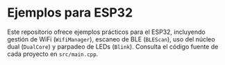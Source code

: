 # Ejemplos para ESP32

Este repositorio ofrece ejemplos prácticos para el ESP32, incluyendo gestión de WiFi (`WifiManager`), escaneo de BLE (`BLEScan`), uso del núcleo dual (`DualCore`) y parpadeo de LEDs (`Blink`). Consulta el código fuente de cada proyecto en `src/main.cpp`.